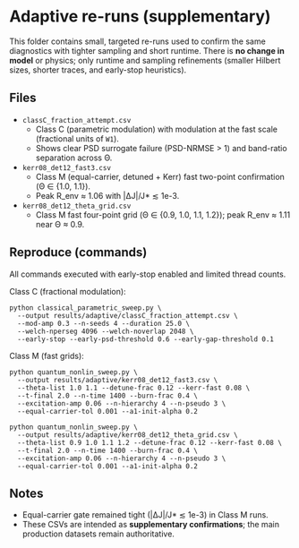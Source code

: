Adaptive re-runs (supplementary)
================================

This folder contains small, targeted re-runs used to confirm the same diagnostics with tighter sampling and short runtime. There is **no change in model** or physics; only runtime and sampling refinements (smaller Hilbert sizes, shorter traces, and early-stop heuristics).

Files
-----
- `classC_fraction_attempt.csv`
  - Class C (parametric modulation) with modulation at the fast scale (fractional units of `W1`).
  - Shows clear PSD surrogate failure (PSD-NRMSE > 1) and band-ratio separation across Θ.
- `kerr08_det12_fast3.csv`
  - Class M (equal-carrier, detuned + Kerr) fast two-point confirmation (Θ ∈ {1.0, 1.1}).
  - Peak R_env ≈ 1.06 with |ΔJ|/J* ≲ 1e-3.
- `kerr08_det12_theta_grid.csv`
  - Class M fast four-point grid (Θ ∈ {0.9, 1.0, 1.1, 1.2}); peak R_env ≈ 1.11 near Θ ≈ 0.9.

Reproduce (commands)
--------------------
All commands executed with early-stop enabled and limited thread counts.

Class C (fractional modulation):

```
python classical_parametric_sweep.py \
  --output results/adaptive/classC_fraction_attempt.csv \
  --mod-amp 0.3 --n-seeds 4 --duration 25.0 \
  --welch-nperseg 4096 --welch-noverlap 2048 \
  --early-stop --early-psd-threshold 0.6 --early-gap-threshold 0.1
```

Class M (fast grids):

```
python quantum_nonlin_sweep.py \
  --output results/adaptive/kerr08_det12_fast3.csv \
  --theta-list 1.0 1.1 --detune-frac 0.12 --kerr-fast 0.08 \
  --t-final 2.0 --n-time 1400 --burn-frac 0.4 \
  --excitation-amp 0.06 --n-hierarchy 4 --n-pseudo 3 \
  --equal-carrier-tol 0.001 --a1-init-alpha 0.2

python quantum_nonlin_sweep.py \
  --output results/adaptive/kerr08_det12_theta_grid.csv \
  --theta-list 0.9 1.0 1.1 1.2 --detune-frac 0.12 --kerr-fast 0.08 \
  --t-final 2.0 --n-time 1400 --burn-frac 0.4 \
  --excitation-amp 0.06 --n-hierarchy 4 --n-pseudo 3 \
  --equal-carrier-tol 0.001 --a1-init-alpha 0.2
```

Notes
-----
- Equal-carrier gate remained tight (|ΔJ|/J* ≲ 1e-3) in Class M runs.
- These CSVs are intended as **supplementary confirmations**; the main production datasets remain authoritative.


